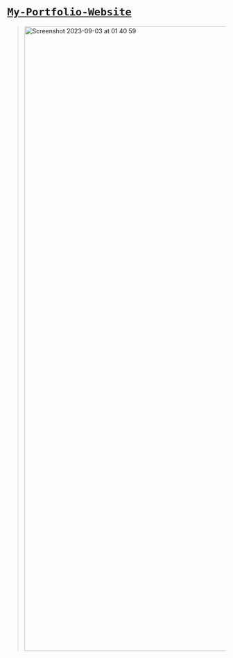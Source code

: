 # [`My-Portfolio-Website`](https://pnzrdlr17.github.io/portfolio-website/)
> [<img width="1440" alt="Screenshot 2023-09-03 at 01 40 59" src="https://github.com/pnzrdlr17/portfolio-website/assets/81994166/52a8765b-6123-4e2b-8be0-d80b3571cf0c">](https://pnzrdlr17.github.io/portfolio-website/)
